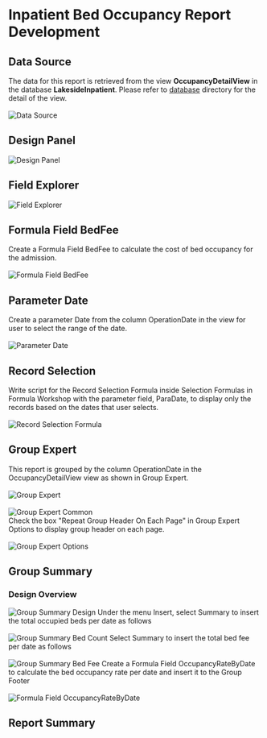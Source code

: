 # Inpatient Bed Occupancy Report Development
## Data Source
The data for this report is retrieved from the view <b>OccupancyDetailView</b> in the database <b>LakesideInpatient</b>. Please refer to <a href='../../'>database</a> directory for the detail of the view.
<br><br>
![Data Source](images/DatabaseExpert.png)
## Design Panel
![Design Panel](images/DesignPanel.png)
## Field Explorer
![Field Explorer](images/FieldExplorer.png)
## Formula Field BedFee
Create a Formula Field BedFee to calculate the cost of bed occupancy for the admission. 
<br><br>
![Formula Field BedFee](images/FormulaField_BedFee.png)
## Parameter Date
Create a parameter Date from the column OperationDate in the view for user to select the range of the date.
<br><br>
![Parameter Date](images/Parameter_ParaDate.png)
## Record Selection
Write script for the Record Selection Formula inside Selection Formulas in Formula Workshop with the parameter field, ParaDate, to display only the records based on the dates that user selects. 
<br><br>
![Record Selection Formula](images/RecordSelection.png)
## Group Expert
This report is grouped by the column OperationDate in the OccupancyDetailView view as shown in Group Expert.
<br><br>
![Group Expert](images/GroupExpert.png)<br><br>
![Group Expert Common](images/GroupExpert_Common.png)
<br>Check the box "Repeat Group Header On Each Page" in Group Expert Options to display group header on each page.
<br><br>![Group Expert Options](images/GroupExpert_Options.png)
## Group Summary
### Design Overview
![Group Summary Design](images/GroupSummary_Design.png)
Under the menu Insert, select Summary to insert the total occupied beds per date as follows
<br><br>
![Group Summary Bed Count](images/GroupSummary_Count.png)
Select Summary to insert the total bed fee per date as follows
<br><br>
![Group Summary Bed Fee](images/GroupSummary_Sum.png)
Create a Formula Field OccupancyRateByDate to calculate the bed occupancy rate per date and insert it to the Group Footer
<br><br>
![Formula Field OccupancyRateByDate](images/FormulaField_OccupancyRateByDate.png)
## Report Summary
